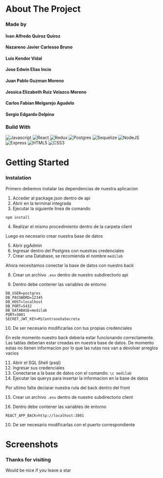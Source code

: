 # About The Project

### Made by

#### Ivan Alfredo Quiroz Quiroz
#### Nazareno Javier Carlesso Bruno
#### Luis Kendor Vidal
#### Jose Edwin Elias Incio
#### Juan Pablo Guzman Moreno
#### Jessica Elizabeth Ruiz Velazco Moreno
#### Carlos Fabian Melgarejo Agudelo
#### Sergio Edgardo Delpino

### Build With

![Javascript](https://img.shields.io/badge/Javascript-black.svg?style=flat-square&logo=javascript&logoColor=%23F7DF1E)
![React](https://img.shields.io/badge/React-black.svg?style=flat-square&logo=react&logoColor=%2361DAFB)
![Redux](https://img.shields.io/badge/Redux-black.svg?style=flat-square&logo=redux&logoColor=%23593d88)
![Postgres](https://img.shields.io/badge/Postgres-black.svg?style=flat-square&logo=postgresql&logoColor=%23316192)
![Sequelize](https://img.shields.io/badge/Sequelize-black?style=flat-square&logo=Sequelize&logoColor=%52B0E7)
![NodeJS](https://img.shields.io/badge/NodeJS-black?style=flat-square&logo=node.js&logoColor=%68a063)
![Express](https://img.shields.io/badge/Express-black.svg?style=flat-square&logo=express&logoColor=%2361DAFB)
![HTML5](https://img.shields.io/badge/HTML5-black.svg?style=flat-square&logo=html5&logoColor=%23E34F26)
![CSS3](https://img.shields.io/badge/CSS3-black.svg?style=flat-square&logo=css3&logoColor=%231572B6)

# Getting Started

### Instalation

Primero debemos instalar las dependencias de nuestra aplicacion

1. Acceder al package.json dentro de api
2. Abrir en la terminal integrada
3. Ejecutar la siguiente linea de comando

```
npm install
```

4. Realizar el mismo procedimiento dentro de la carpeta client

Luego es necesario crear nuestra base de datos

5. Abrir pgAdmin
6. Ingresar dentro del Postgres con nuestras credenciales
7. Crear una Database, se recomienda el nombre ```medilab```

Ahora necesitamos conectar la base de datos con nuestro back

8. Crear un archivo ```.env``` dentro de nuestro subdirectorio api

9. Dentro debe contener las variables de entorno

```
DB_USER=postgres
DB_PASSWORD=12345
DB_HOST=localhost
DB_PORT=5432
DB_DATABASE=medilab
PORT=3001
SECRET_JWT_KEY=MiContraseñaSecreta
```

10. De ser necesario modificarlas con tus propias credenciales

En este momento nuestro back deberia estar funcionando correctamente.
Las tablas deberian estar creadas en nuestra base de datos. De momento estas no tienen informacion por lo que las rutas nos van a devolver arreglos vacios

11. Abrir el SQL Shell (psql)
12. Ingresar sus credenciales
13. Conectarse a la base de datos con el comando: ```\c medilab```
14. Ejecutar las querys para insertar la informacion en la base de datos

Por ultimo falta declarar nuestra ruta del back dentro del front

15. Crear un archivo ```.env``` dentro de nuestro subdirectorio client

9. Dentro debe contener las variables de entorno

```
REACT_APP_BACK=http://localhost:3001
```

10. De ser necesario modificarlas con el puerto correspondiente

# Screenshots

### Thanks for visiting

Would be nice if you leave a star